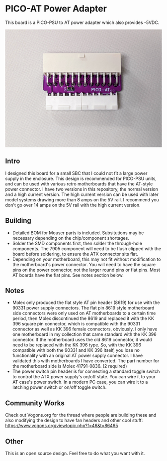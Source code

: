 # PICO-AT Power Adapter
This board is a PICO-PSU to AT power adapter which also provides -5VDC.

![pic](front.jpg)

## Intro
I designed this board for a small SBC that I could not fit a large power supply in the enclosure. This design is recommended for PICO-PSU units, and can be used with various retro motherboards that have the AT-style power connector. I have two versions in this repository, the normal version and a high current version. The high current version can be used with later model systems drawing more than 8 amps on the 5V rail. I recommend you don't go over 14 amps on the 5V rail with the high current version.

## Building
* Detailed BOM for Mouser parts is included. Subsitutions may be necessary depending on the chip/component shortages.
* Solder the SMD components first, then solder the through-hole components. The 7905 component will need to be flush clipped with the board before soldering, to ensure the ATX connector sits flat.
* Depending on your motherboard, this may not fit without modification to the motherboard's power connector. You will need to have the square pins on the power connector, not the larger round pins or flat pins. Most AT boards have the flat pins. See notes section below.

## Notes
* Molex only produced the flat style AT pin header (8619) for use with the 90331 power supply connectors. The flat pin 8619 style motherboard side connectors were only used on AT motherboards to a certain time period, then Molex discontinued the 8619 and replaced it with the KK 396 square pin connector, which is compatible with the 90331 connector as well as KK 396 female connectors, obviously. I only have one motherboard in my collection that came standard with the KK 396 connector. If the motherboard uses the old 8619 connector, it would need to be replaced with the KK 396 type. So, with the KK 396 compatible with both the 90331 and KK 396 itself, you lose no functionality with an original AT power supply connector. I have validated this with motherboards I have converted. The part number for the motherboard side is Molex 41791-0836. (2 required)
* The power switch pin header is for connecting a standard toggle switch to control the ATX power supply's on/off state. You can wire it to your AT case's power switch. In a modern PC case, you can wire it to a latching power switch or on/off toggle switch. 

## Community Works
Check out Vogons.org for the thread where people are building these and also modifying the design to have fan headers and other cool stuff: https://www.vogons.org/viewtopic.php?f=46&t=86465

## Other
This is an open source design. Feel free to do what you want with it.
